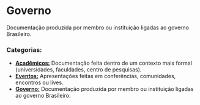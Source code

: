 # Governo
Documentação produzida por membro ou instituição ligadas ao governo Brasileiro.

### Categorias:
- [**Acadêmicos:**](../Academicos/README.md) Documentação feita dentro de um contexto mais formal (universidades, faculdades, centro de pesquisas).
- [**Eventos:**](../Eventos/README.md) Apresentações feitas em conferências, comunidades, encontros ou lives.
- [**Governo:**](./README.md) Documentação produzida por membro ou instituição ligadas ao governo Brasileiro.

